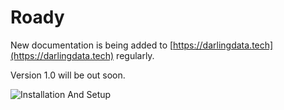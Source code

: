 # Roady

New documentation is being added to [https://darlingdata.tech](https://darlingdata.tech) regularly.

Version 1.0 will be out soon.

![Installation And Setup](https://ddmsdemos.us-east-1.linodeobjects.com/InstallSetupAndHelloWorld.gif)


